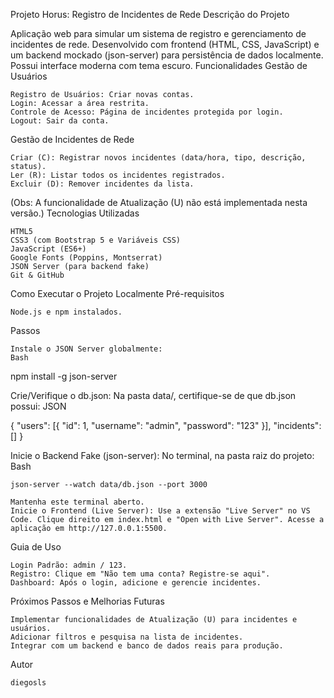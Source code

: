 Projeto Horus: Registro de Incidentes de Rede
Descrição do Projeto

Aplicação web para simular um sistema de registro e gerenciamento de incidentes de rede. Desenvolvido com frontend (HTML, CSS, JavaScript) e um backend mockado (json-server) para persistência de dados localmente. Possui interface moderna com tema escuro.
Funcionalidades
Gestão de Usuários

    Registro de Usuários: Criar novas contas.
    Login: Acessar a área restrita.
    Controle de Acesso: Página de incidentes protegida por login.
    Logout: Sair da conta.

Gestão de Incidentes de Rede

    Criar (C): Registrar novos incidentes (data/hora, tipo, descrição, status).
    Ler (R): Listar todos os incidentes registrados.
    Excluir (D): Remover incidentes da lista.

(Obs: A funcionalidade de Atualização (U) não está implementada nesta versão.)
Tecnologias Utilizadas

    HTML5
    CSS3 (com Bootstrap 5 e Variáveis CSS)
    JavaScript (ES6+)
    Google Fonts (Poppins, Montserrat)
    JSON Server (para backend fake)
    Git & GitHub

Como Executar o Projeto Localmente
Pré-requisitos

    Node.js e npm instalados.

Passos

    Instale o JSON Server globalmente:
    Bash

npm install -g json-server

Crie/Verifique o db.json: Na pasta data/, certifique-se de que db.json possui:
JSON

{ "users": [{ "id": 1, "username": "admin", "password": "123" }], "incidents": [] }

Inicie o Backend Fake (json-server): No terminal, na pasta raiz do projeto:
Bash

    json-server --watch data/db.json --port 3000

    Mantenha este terminal aberto.
    Inicie o Frontend (Live Server): Use a extensão "Live Server" no VS Code. Clique direito em index.html e "Open with Live Server". Acesse a aplicação em http://127.0.0.1:5500.

Guia de Uso

    Login Padrão: admin / 123.
    Registro: Clique em "Não tem uma conta? Registre-se aqui".
    Dashboard: Após o login, adicione e gerencie incidentes.

Próximos Passos e Melhorias Futuras

    Implementar funcionalidades de Atualização (U) para incidentes e usuários.
    Adicionar filtros e pesquisa na lista de incidentes.
    Integrar com um backend e banco de dados reais para produção.

Autor

    diegosls

